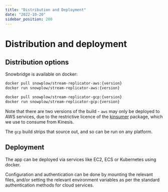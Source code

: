 ```yaml
---
title: "Distribution and Deployment"
date: "2022-10-20"
sidebar_position: 200
---
```


# Distribution and deployment

## Distribution options

Snowbridge is available on docker:

```bash
docker pull snowplow/stream-replicator-aws:{version}
docker run snowplow/stream-replicator-aws:{version}
```

```bash
docker pull snowplow/stream-replicator-gcp:{version}
docker run snowplow/stream-replicator-gcp:{version}
```

Note that there are two versions of the build - `aws` may only be deployed to AWS services, due to the restrictive licence of the [kinsumer](https://github.com/twitchscience/kinsumer) package, which we use to consume from Kinesis.

The `gcp` build strips that source out, and so can be run on any platform.

## Deployment

The app can be deployed via services like EC2, ECS or Kubernetes using docker.

Configuration and authentication can be done by mounting the relevant files, and/or setting the relevant environment variables as per the standard authentication methods for cloud services.

